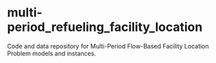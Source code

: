 # multi-period_refueling_facility_location
Code and data repository for Multi-Period Flow-Based Facility Location Problem models and instances.
